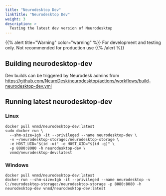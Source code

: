 ```yaml
---
title: "Neurodesktop Dev"
linkTitle: "Neurodesktop Dev"
weight: 3
description: >
  Testing the latest dev version of Neurodesktop
---
```


{{% alert title="Warning" color="warning" %}}
For development and testing only. Not recommended for production use
{{% /alert %}}

## Building neurodesktop-dev
Dev builds can be triggered by Neurodesk admins from https://github.com/NeuroDesk/neurodesktop/actions/workflows/build-neurodesktop-dev.yml

## Running latest neurodesktop-dev

### Linux
<pre class="language-shell command-line" data-prompt="$" data-output="3-7">
<code>docker pull vnmd/neurodesktop-dev:latest
sudo docker run \
  --shm-size=1gb -it --privileged --name neurodesktop-dev \
  -v ~/neurodesktop-storage:/neurodesktop-storage \
  -e HOST_UID="$(id -u)" -e HOST_GID="$(id -g)" \
  -p 8080:8080 -h neurodesktop-dev \
  vnmd/neurodesktop-dev:latest</code>
</pre>

### Windows
<pre class="language-batch command-line" data-prompt=">">
<code>docker pull vnmd/neurodesktop-dev:latest
docker run --shm-size=1gb -it --privileged --name neurodesktop -v C:/neurodesktop-storage:/neurodesktop-storage -p 8080:8080 -h neurodesktop-dev vnmd/neurodesktop-dev:latest</code>
</pre>
